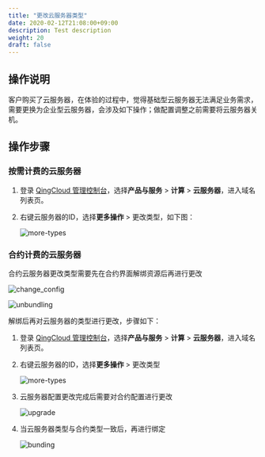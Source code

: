 ```yaml
---
title: "更改云服务器类型"
date: 2020-02-12T21:08:00+09:00
description: Test description
weight: 20
draft: false
---
```


## 操作说明

客户购买了云服务器，在体验的过程中，觉得基础型云服务器无法满足业务需求，需要更换为企业型云服务器，会涉及如下操作；做配置调整之前需要将云服务器关机。

## 操作步骤

### 按需计费的云服务器

1. 登录 [QingCloud 管理控制台](https://console.qingcloud.com/login)，选择**产品与服务** > **计算** > **云服务器**，进入域名列表页。

2. 右键云服务器的ID，选择**更多操作** > 更改类型，如下图：

   ![more-types](/compute/vm/_images/more-types.jpg)

### 合约计费的云服务器

合约云服务器更改类型需要先在合约界面解绑资源后再进行更改

![change_config](/compute/vm/_images/change_config.png)

![unbundling](/compute/vm/_images/unbundling.png)

解绑后再对云服务器的类型进行更改，步骤如下：

1. 登录 [QingCloud 管理控制台](https://console.qingcloud.com/login)，选择**产品与服务** > **计算** > **云服务器**，进入域名列表页。

2. 右键云服务器的ID，选择**更多操作** > 更改类型

   ![more-types](/compute/vm/_images/more-types.jpg)

3. 云服务器配置更改完成后需要对合约配置进行更改

   ![upgrade](/compute/vm/_images/upgrade.png)

4. 当云服务器类型与合约类型一致后，再进行绑定

   ![bunding](/compute/vm/_images/bunding.png)